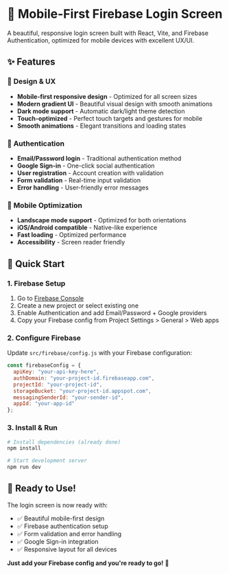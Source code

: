 # 🔐 Mobile-First Firebase Login Screen

A beautiful, responsive login screen built with React, Vite, and Firebase Authentication, optimized for mobile devices with excellent UX/UI.

## ✨ Features

### 🎨 **Design & UX**
- **Mobile-first responsive design** - Optimized for all screen sizes
- **Modern gradient UI** - Beautiful visual design with smooth animations
- **Dark mode support** - Automatic dark/light theme detection
- **Touch-optimized** - Perfect touch targets and gestures for mobile
- **Smooth animations** - Elegant transitions and loading states

### 🔑 **Authentication**
- **Email/Password login** - Traditional authentication method
- **Google Sign-in** - One-click social authentication
- **User registration** - Account creation with validation
- **Form validation** - Real-time input validation
- **Error handling** - User-friendly error messages

### 📱 **Mobile Optimization**
- **Landscape mode support** - Optimized for both orientations
- **iOS/Android compatible** - Native-like experience
- **Fast loading** - Optimized performance
- **Accessibility** - Screen reader friendly

## 🚀 Quick Start

### 1. Firebase Setup

1. Go to [Firebase Console](https://console.firebase.google.com/)
2. Create a new project or select existing one
3. Enable Authentication and add Email/Password + Google providers
4. Copy your Firebase config from Project Settings > General > Web apps

### 2. Configure Firebase

Update `src/firebase/config.js` with your Firebase configuration:

```javascript
const firebaseConfig = {
  apiKey: "your-api-key-here",
  authDomain: "your-project-id.firebaseapp.com",
  projectId: "your-project-id",
  storageBucket: "your-project-id.appspot.com",
  messagingSenderId: "your-sender-id",
  appId: "your-app-id"
};
```

### 3. Install & Run

```bash
# Install dependencies (already done)
npm install

# Start development server
npm run dev
```

## 📱 Ready to Use!

The login screen is now ready with:
- ✅ Beautiful mobile-first design
- ✅ Firebase authentication setup
- ✅ Form validation and error handling
- ✅ Google Sign-in integration
- ✅ Responsive layout for all devices

**Just add your Firebase config and you're ready to go!** 🚀
